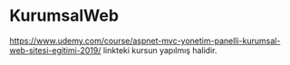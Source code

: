 # KurumsalWeb
https://www.udemy.com/course/aspnet-mvc-yonetim-panelli-kurumsal-web-sitesi-egitimi-2019/ linkteki kursun yapılmış halidir.
